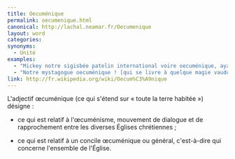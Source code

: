 ```yaml
---
title: Oecuménique
permalink: oecumenique.html
canonical: http://lachal.neamar.fr/Oecumenique
layout: word
categories:
synonyms:
  - Unité
examples:
  - "Mickey notre sigisbée patelin international voire oecuménique, ayant bien joué avec les stomoxes, mélophages et autres hippobosques, considère qu'après une telle gloire il préfère se retirer sous les vivats et satisfecits d'une foule en liesse. (cf. Histoires)"
  - "Notre mystagogue oecuménique ! [qui se livre à quelque magie vaudoue ]"
link: http://fr.wikipedia.org/wiki/Oecum%C3%A9nique
---
```


L'adjectif œcuménique (ce qui s'étend sur « toute la terre habitée ») désigne :

* ce qui est relatif à l'œcuménisme, mouvement de dialogue et de rapprochement entre les diverses Églises chrétiennes ;

* ce qui est relatif à un concile œcuménique ou général, c'est-à-dire qui concerne l'ensemble de l'Église.

